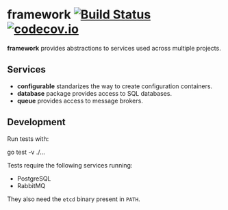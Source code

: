 # framework [![Build Status](https://travis-ci.org/src-d/framework.svg?branch=master)](https://travis-ci.org/src-d/framework) [![codecov.io](https://codecov.io/gh/src-d/framework/branch/master/graph/badge.svg?token=am2H6bJkdp)](https://codecov.io/gh/src-d/framework)

**framework** provides abstractions to services used across multiple projects.

## Services

* **configurable** standarizes the way to create configuration containers.
* **database** package provides access to SQL databases.
* **queue** provides access to message brokers.

## Development

Run tests with:

  go test -v ./...

Tests require the following services running:

* PostgreSQL
* RabbitMQ

They also need the `etcd` binary present in `PATH`.
